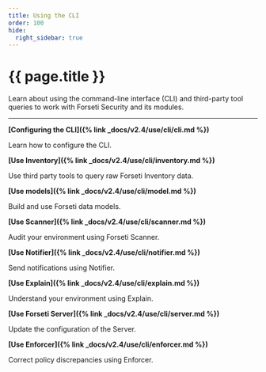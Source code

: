 ```yaml
---
title: Using the CLI
order: 100
hide:
  right_sidebar: true
---
```


# {{ page.title }}

Learn about using the command-line interface (CLI) and
third-party tool queries to work with Forseti Security
and its modules.

---

**[Configuring the CLI]({% link _docs/v2.4/use/cli/cli.md %})**

Learn how to configure the CLI.

**[Use Inventory]({% link _docs/v2.4/use/cli/inventory.md %})**

Use third party tools to query raw Forseti Inventory data.

**[Use models]({% link _docs/v2.4/use/cli/model.md %})**

Build and use Forseti data models.

**[Use Scanner]({% link _docs/v2.4/use/cli/scanner.md %})**

Audit your environment using Forseti Scanner.

**[Use Notifier]({% link _docs/v2.4/use/cli/notifier.md %})**

Send notifications using Notifier.

**[Use Explain]({% link _docs/v2.4/use/cli/explain.md %})**

Understand your environment using Explain.

**[Use Forseti Server]({% link _docs/v2.4/use/cli/server.md %})**

Update the configuration of the Server.

**[Use Enforcer]({% link _docs/v2.4/use/cli/enforcer.md %})**

Correct policy discrepancies using Enforcer.
